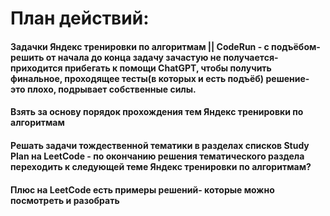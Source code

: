 # План действий:  

#### Задачки Яндекс тренировки по алгоритмам || CodeRun - с подъёбом- решить от начала до конца задачу зачастую не получается- приходится прибегать к помощи ChatGPT, чтобы получить финальное, проходящее тесты(в которых и есть подъёб) решение- это плохо, подрывает собственные силы.  

#### Взять за основу порядок прохождения тем Яндекс тренировки по алгоритмам   

#### Решать задачи тождественной тематики в разделах списков Study Plan на LeetCode - по окончанию решения тематического раздела переходить к следующей теме Яндекс тренировки по алгоритмам?
#### Плюс на LeetCode есть примеры решений- которые можно посмотреть и разобрать 
